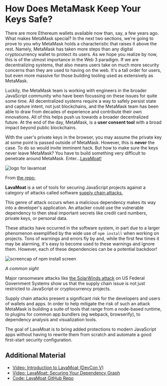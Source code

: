 How Does MetaMask Keep Your Keys Safe?
======================================

There are more Ethereum wallets available now than, say, a few years ago. What makes MetaMask special? In the next two sections, we're going to prove to you why MetaMask holds a characteristic that raises it above the rest. Namely, MetaMask has taken more steps than any digital cryptocurrency wallet to protect its users. As we hope you realize by now, this is of the utmost importance in the Web 3 paradigm. If we are decentralizing systems, that also means users take on much more security concerns than they are used to having on the web. It's a tall order for users, but even more massive for those building tooling used as extensively as MetaMask.

Luckily, the MetaMask team is working with engineers in the broader JavaScript community who have been focussing on these issues for quite some time. All decentralized systems require a way to safely persist state and capture intent, not just blockchains, and the MetaMask team has been able to draw from decades of experience and contribute their own innovations. All of this helps push us towards a broader decentralized future. At the end of the day, MetaMask, is a **user consent tool** with a broad impact beyond public blockchains.

With the user's private keys in the browser, you may assume the private key at some point is passed outside of MetaMask. However, this is **never** the case. To do so would invite imminent hack. But how to make sure the keys never leave MetaMask? You have to build something very difficult to penetrate around MetaMask. Enter...[LavaMoat!](https://github.com/LavaMoat/LavaMoat)

![logo for lavamoat](../../../img/S01/lavamoat-logo.png)

From [the repo:](https://github.com/LavaMoat/LavaMoat)

**LavaMoat** is a set of tools for securing JavaScript projects against a category of attacks called software [supply chain attacks.](https://en.wikipedia.org/wiki/Supply_chain_attack)

This genre of attack occurs when a malicious dependency makes its way into a developer's application. An attacker could use the vulnerable dependency to then steal important secrets like credit card numbers, private keys, or personal data.

These attacks have occurred in the software system, in part due to a larger phenomenon exemplified by the wide use of `npm install` when working on projects. Tons of warnings and errors fly by and, while the first few times it may be alarming, it's easy to become used to these warnings and ignore them. However, each of these dependencies can be a potential backdoor!

![screencap of npm install screen](../../../img/S01/npm-install.png)

*A common sight*

Major ransomware attacks like [the SolarWinds attack](https://en.wikipedia.org/wiki/2020_United_States_federal_government_data_breach) on US Federal Government Systems show us that the supply chain issue is not just restricted to JavaScript or cryptocurrency projects.

 Supply chain attacks present a significant risk for the developers and users of wallets and apps. In order to help mitigate the risk of such an attack MetaMask is building a suite of tools that range from a node-based runtime, to plugins for common app bundlers (eg webpack, browserify), to dependency analysis and visualization tools.

 The goal of LavaMoat is to bring added protections to modern JavaScript apps without having to rewrite them from scratch and automate a good first-start security configuration.

 Additional Material
-------------------

 - [Video: Introduction to LavaMoat (DevCon V)](https://www.youtube.com/watch?v=c-UUfrZTmio)
 - [Video: LavaMoat: Securing Your Dependency Graph](https://www.youtube.com/watch?v=iaqe6F4S2tA)
 - [Code: LavaMoat GitHub Repo](https://github.com/LavaMoat/LavaMoat)
